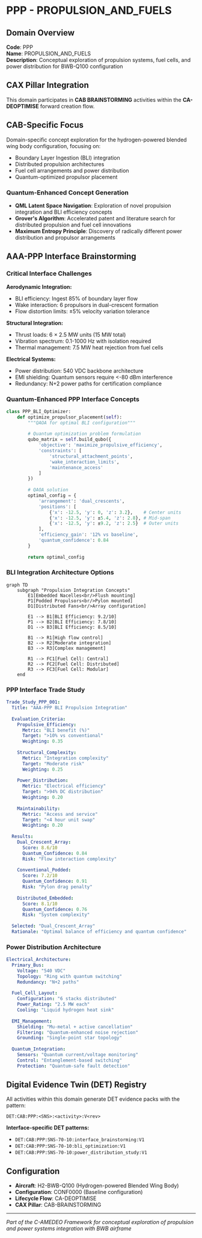 # PPP - PROPULSION_AND_FUELS

## Domain Overview
**Code**: PPP  
**Name**: PROPULSION_AND_FUELS  
**Description**: Conceptual exploration of propulsion systems, fuel cells, and power distribution for BWB-Q100 configuration

## CAX Pillar Integration
This domain participates in **CAB BRAINSTORMING** activities within the **CA-DEOPTIMISE** forward creation flow.

## CAB-Specific Focus
Domain-specific concept exploration for the hydrogen-powered blended wing body configuration, focusing on:
- Boundary Layer Ingestion (BLI) integration
- Distributed propulsion architectures
- Fuel cell arrangements and power distribution
- Quantum-optimized propulsor placement

### Quantum-Enhanced Concept Generation
- **QML Latent Space Navigation**: Exploration of novel propulsion integration and BLI efficiency concepts
- **Grover's Algorithm**: Accelerated patent and literature search for distributed propulsion and fuel cell innovations
- **Maximum Entropy Principle**: Discovery of radically different power distribution and propulsor arrangements

## AAA-PPP Interface Brainstorming

### Critical Interface Challenges
**Aerodynamic Integration:**
- BLI efficiency: Ingest 85% of boundary layer flow
- Wake interaction: 6 propulsors in dual-crescent formation
- Flow distortion limits: ±5% velocity variation tolerance

**Structural Integration:**
- Thrust loads: 6 × 2.5 MW units (15 MW total)
- Vibration spectrum: 0.1-1000 Hz with isolation required
- Thermal management: 7.5 MW heat rejection from fuel cells

**Electrical Systems:**
- Power distribution: 540 VDC backbone architecture
- EMI shielding: Quantum sensors require <-80 dBm interference
- Redundancy: N+2 power paths for certification compliance

### Quantum-Enhanced PPP Interface Concepts

```python
class PPP_BLI_Optimizer:
    def optimize_propulsor_placement(self):
        """QAOA for optimal BLI configuration"""
        
        # Quantum optimization problem formulation
        qubo_matrix = self.build_qubo({
            'objective': 'maximize_propulsive_efficiency',
            'constraints': [
                'structural_attachment_points',
                'wake_interaction_limits',
                'maintenance_access'
            ]
        })
        
        # QAOA solution
        optimal_config = {
            'arrangement': 'dual_crescents',
            'positions': [
                {'x': -12.5, 'y': 0, 'z': 3.2},    # Center units
                {'x': -12.5, 'y': ±5.4, 'z': 2.8}, # Mid-span
                {'x': -12.5, 'y': ±9.2, 'z': 2.5}  # Outer units
            ],
            'efficiency_gain': '12% vs baseline',
            'quantum_confidence': 0.84
        }
        
        return optimal_config
```

### BLI Integration Architecture Options

```mermaid
graph TD
    subgraph "Propulsion Integration Concepts"
        E1[Embedded Nacelles<br/>Flush mounting]
        P1[Podded Propulsors<br/>Pylon mounted]
        D1[Distributed Fans<br/>Array configuration]
        
        E1 --> B1[BLI Efficiency: 9.2/10]
        P1 --> B2[BLI Efficiency: 7.8/10]
        D1 --> B3[BLI Efficiency: 8.5/10]
        
        B1 --> R1[High flow control]
        B2 --> R2[Moderate integration]
        B3 --> R3[Complex management]
        
        R1 --> FC1[Fuel Cell: Central]
        R2 --> FC2[Fuel Cell: Distributed]
        R3 --> FC3[Fuel Cell: Modular]
    end
```

### PPP Interface Trade Study

```yaml
Trade_Study_PPP_001:
  Title: "AAA-PPP BLI Propulsion Integration"
  
  Evaluation_Criteria:
    Propulsive_Efficiency:
      Metric: "BLI benefit (%)"
      Target: ">10% vs conventional"
      Weighting: 0.35
      
    Structural_Complexity:
      Metric: "Integration complexity"
      Target: "Moderate risk"
      Weighting: 0.25
      
    Power_Distribution:
      Metric: "Electrical efficiency"
      Target: ">94% DC distribution"
      Weighting: 0.20
      
    Maintainability:
      Metric: "Access and service"
      Target: "<4 hour unit swap"
      Weighting: 0.20
      
  Results:
    Dual_Crescent_Array:
      Score: 8.6/10
      Quantum_Confidence: 0.84
      Risk: "Flow interaction complexity"
      
    Conventional_Podded:
      Score: 7.2/10
      Quantum_Confidence: 0.91
      Risk: "Pylon drag penalty"
      
    Distributed_Embedded:
      Score: 8.1/10
      Quantum_Confidence: 0.76
      Risk: "System complexity"
      
  Selected: "Dual_Crescent_Array"
  Rationale: "Optimal balance of efficiency and quantum confidence"
```

### Power Distribution Architecture

```yaml
Electrical_Architecture:
  Primary_Bus:
    Voltage: "540 VDC"
    Topology: "Ring with quantum switching"
    Redundancy: "N+2 paths"
    
  Fuel_Cell_Layout:
    Configuration: "6 stacks distributed"
    Power_Rating: "2.5 MW each"
    Cooling: "Liquid hydrogen heat sink"
    
  EMI_Management:
    Shielding: "Mu-metal + active cancellation"
    Filtering: "Quantum-enhanced noise rejection"
    Grounding: "Single-point star topology"
    
  Quantum_Integration:
    Sensors: "Quantum current/voltage monitoring"
    Control: "Entanglement-based switching"
    Protection: "Quantum-safe fault detection"
```

## Digital Evidence Twin (DET) Registry
All activities within this domain generate DET evidence packs with the pattern:
```
DET:CAB:PPP:<SNS>:<activity>:V<rev>
```

**Interface-specific DET patterns:**
- `DET:CAB:PPP:SNS-70-10:interface_brainstorming:V1`
- `DET:CAB:PPP:SNS-70-10:bli_optimization:V1`
- `DET:CAB:PPP:SNS-70-10:power_distribution_study:V1`

## Configuration
- **Aircraft**: H2-BWB-Q100 (Hydrogen-powered Blended Wing Body)
- **Configuration**: CONF0000 (Baseline configuration)
- **Lifecycle Flow**: CA-DEOPTIMISE
- **CAX Pillar**: CAB-BRAINSTORMING

---
*Part of the C-AMEDEO Framework for conceptual exploration of propulsion and power systems integration with BWB airframe*
